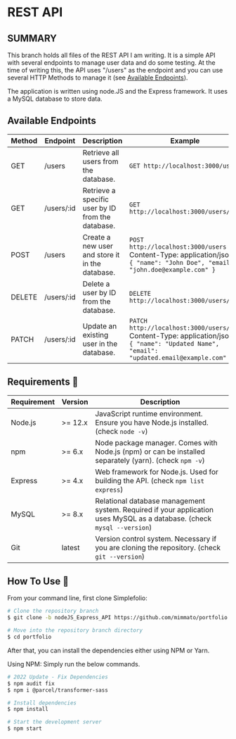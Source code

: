 <!DOCTYPE html>
<html>
<body>

# REST API 

## SUMMARY
This branch holds all files of the REST API I am writing. It is a simple API with several endpoints to manage user data and do some testing. 
At the time of writing this, the API uses "/users" as the endpoint and you can use several HTTP Methods to manage it (see [Available Endpoints](#available-endpoints)).

The application is written using node.JS and the Express framework. It uses a MySQL database to store data.

## Available Endpoints

| Method | Endpoint         | Description                                | Example                                                                                                            |
|--------|------------------|--------------------------------------------|--------------------------------------------------------------------------------------------------------------------|
| GET    | /users           | Retrieve all users from the database.      | `GET http://localhost:3000/users`                                                                                  |
| GET    | /users/:id       | Retrieve a specific user by ID from the database. | `GET http://localhost:3000/users/123`                                                                              |
| POST   | /users           | Create a new user and store it in the database. | `POST http://localhost:3000/users` <br> Content-Type: application/json <br> `{ "name": "John Doe", "email": "john.doe@example.com" }` |
| DELETE | /users/:id       | Delete a user by ID from the database.     | `DELETE http://localhost:3000/users/123`                                                                           |
| PATCH  | /users/:id       | Update an existing user in the database.   | `PATCH http://localhost:3000/users/123` <br> Content-Type: application/json <br> `{ "name": "Updated Name", "email": "updated.email@example.com" }` |

## Requirements 🔧


| Requirement       | Version         | Description                                                                                     |
|-------------------|-----------------|-------------------------------------------------------------------------------------------------|
| Node.js           | >= 12.x         | JavaScript runtime environment. Ensure you have Node.js installed.   (check ```node -v```)                           |
| npm      | >= 6.x   | Node package manager. Comes with Node.js (npm) or can be installed separately (yarn). (check ```npm -v```)           |
| Express           | >= 4.x          | Web framework for Node.js. Used for building the API. (check ```npm list express```)                                     |
| MySQL             | >= 8.x          | Relational database management system. Required if your application uses MySQL as a database. (check ```mysql --version```)  |                  |
| Git               | latest          | Version control system. Necessary if you are cloning the repository. (check ```git --version```)                            |

## How To Use 🔧

From your command line, first clone Simplefolio:

```bash
# Clone the repository branch
$ git clone -b nodeJS_Express_API https://github.com/mimmato/portfolio.git

# Move into the repository branch directory
$ cd portfolio


```

After that, you can install the dependencies either using NPM or Yarn.

Using NPM: Simply run the below commands.

```bash
# 2022 Update - Fix Dependencies
$ npm audit fix
$ npm i @parcel/transformer-sass

# Install dependencies
$ npm install

# Start the development server
$ npm start
```
            

</body>
</html>
